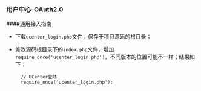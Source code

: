 ### 用户中心-OAuth2.0

####通用接入指南
* 下载`ucenter_login.php`文件，保存于项目源码的根目录；
* 修改源码根目录下的`index.php`文件，增加`require_once('ucenter_login.php')`，不同版本的位置可能不一样；结果如下：

        // UCenter登陆
        require_once('ucenter_login.php');

